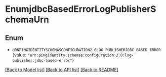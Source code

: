 # EnumjdbcBasedErrorLogPublisherSchemaUrn

## Enum


* `URNPINGIDENTITYSCHEMASCONFIGURATION2_0LOG_PUBLISHERJDBC_BASED_ERROR` (value: `"urn:pingidentity:schemas:configuration:2.0:log-publisher:jdbc-based-error"`)


[[Back to Model list]](../README.md#documentation-for-models) [[Back to API list]](../README.md#documentation-for-api-endpoints) [[Back to README]](../README.md)


